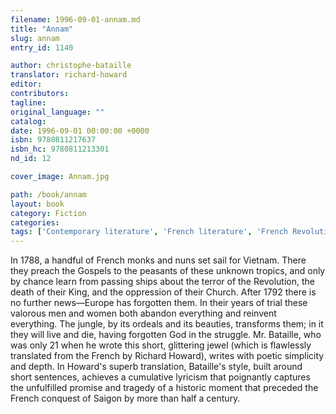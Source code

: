 ```yaml
---
filename: 1996-09-01-annam.md
title: "Annam"
slug: annam
entry_id: 1140

author: christophe-bataille
translator: richard-howard
editor: 
contributors: 
tagline: 
original_language: ""
catalog: 
date: 1996-09-01 00:00:00 +0000 
isbn: 9780811217637
isbn_hc: 9780811213301
nd_id: 12

cover_image: Annam.jpg

path: /book/annam
layout: book
category: Fiction
categories: 
tags: ['Contemporary literature', 'French literature', 'French Revolution', 'Late 18th Century fiction', 'Poetic Writing', 'Religious Fiction', 'Religious History']
---
```

In 1788, a handful of French monks and nuns set sail for Vietnam. There they preach the Gospels to the peasants of these unknown tropics, and only by chance learn from passing ships about the terror of the Revolution, the death of their King, and the oppression of their Church. After 1792 there is no further news––Europe has forgotten them. In their years of trial these valorous men and women both abandon everything and reinvent everything. The jungle, by its ordeals and its beauties, transforms them; in it they will live and die, having forgotten God in the struggle. Mr. Bataille, who was only 21 when he wrote this short, glittering jewel (which is flawlessly translated from the French by Richard Howard), writes with poetic simplicity and depth. In Howard's superb translation, Bataille's style, built around short sentences, achieves a cumulative lyricism that poignantly captures the unfulfilled promise and tragedy of a historic moment that preceded the French conquest of Saigon by more than half a century.





